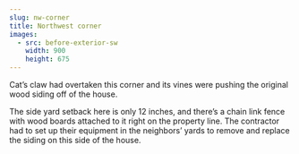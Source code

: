 ```yaml
---
slug: nw-corner
title: Northwest corner
images:
  - src: before-exterior-sw
    width: 900
    height: 675
---
```

Cat’s claw had overtaken this corner and its vines were pushing the original wood siding off of the house.

The side yard setback here is only 12 inches, and there’s a chain link fence with wood boards attached to it right on the property line. The contractor had to set up their equipment in the neighbors’ yards to remove and replace the siding on this side of the house.